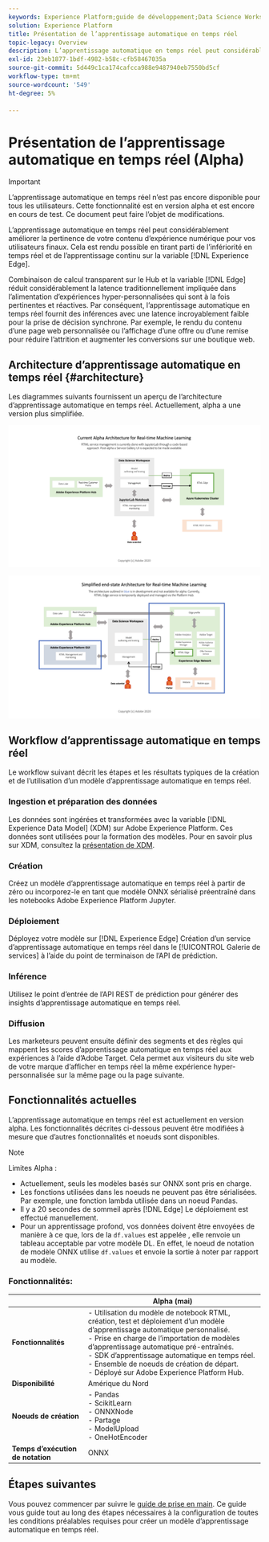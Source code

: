 ```yaml
---
keywords: Experience Platform;guide de développement;Data Science Workspace;rubriques les plus consultées;apprentissage automatique en temps réel ;
solution: Experience Platform
title: Présentation de l’apprentissage automatique en temps réel
topic-legacy: Overview
description: L’apprentissage automatique en temps réel peut considérablement améliorer la pertinence de votre contenu d’expérience numérique pour vos utilisateurs finaux. Pour ce faire, vous pouvez tirer parti de l’inférencement en temps réel et de l’apprentissage continu sur Experience Edge.
exl-id: 23eb1877-1bdf-4982-b58c-cfb58467035a
source-git-commit: 5d449c1ca174cafcca988e9487940eb7550bd5cf
workflow-type: tm+mt
source-wordcount: '549'
ht-degree: 5%

---
```


# Présentation de l’apprentissage automatique en temps réel (Alpha)

>[!IMPORTANT]
>
>L’apprentissage automatique en temps réel n’est pas encore disponible pour tous les utilisateurs. Cette fonctionnalité est en version alpha et est encore en cours de test. Ce document peut faire l’objet de modifications.

L’apprentissage automatique en temps réel peut considérablement améliorer la pertinence de votre contenu d’expérience numérique pour vos utilisateurs finaux. Cela est rendu possible en tirant parti de l’infériorité en temps réel et de l’apprentissage continu sur la variable [!DNL Experience Edge].

Combinaison de calcul transparent sur le Hub et la variable [!DNL Edge] réduit considérablement la latence traditionnellement impliquée dans l’alimentation d’expériences hyper-personnalisées qui sont à la fois pertinentes et réactives. Par conséquent, l’apprentissage automatique en temps réel fournit des inférences avec une latence incroyablement faible pour la prise de décision synchrone. Par exemple, le rendu du contenu d’une page web personnalisée ou l’affichage d’une offre ou d’une remise pour réduire l’attrition et augmenter les conversions sur une boutique web.

## Architecture d’apprentissage automatique en temps réel {#architecture}

Les diagrammes suivants fournissent un aperçu de l’architecture d’apprentissage automatique en temps réel. Actuellement, alpha a une version plus simplifiée.

![couche alpha](../images/rtml/alpha-arch.png)

![Présentation simplifiée](../images/rtml/end-to-end-arch.png)

## Workflow d’apprentissage automatique en temps réel

Le workflow suivant décrit les étapes et les résultats typiques de la création et de l’utilisation d’un modèle d’apprentissage automatique en temps réel.

### Ingestion et préparation des données

Les données sont ingérées et transformées avec la variable [!DNL Experience Data Model] (XDM) sur Adobe Experience Platform. Ces données sont utilisées pour la formation des modèles. Pour en savoir plus sur XDM, consultez la [présentation de XDM](../../xdm/home.md).

### Création

Créez un modèle d’apprentissage automatique en temps réel à partir de zéro ou incorporez-le en tant que modèle ONNX sérialisé préentraîné dans les notebooks Adobe Experience Platform Jupyter.

### Déploiement

Déployez votre modèle sur [!DNL Experience Edge] Création d’un service d’apprentissage automatique en temps réel dans le [!UICONTROL Galerie de services] à l’aide du point de terminaison de l’API de prédiction.

### Inférence   

Utilisez le point d’entrée de l’API REST de prédiction pour générer des insights d’apprentissage automatique en temps réel.

### Diffusion

Les marketeurs peuvent ensuite définir des segments et des règles qui mappent les scores d’apprentissage automatique en temps réel aux expériences à l’aide d’Adobe Target. Cela permet aux visiteurs du site web de votre marque d’afficher en temps réel la même expérience hyper-personnalisée sur la même page ou la page suivante.

## Fonctionnalités actuelles

L’apprentissage automatique en temps réel est actuellement en version alpha. Les fonctionnalités décrites ci-dessous peuvent être modifiées à mesure que d’autres fonctionnalités et noeuds sont disponibles.

>[!NOTE]
>
> Limites Alpha :
> - Actuellement, seuls les modèles basés sur ONNX sont pris en charge.
> - Les fonctions utilisées dans les noeuds ne peuvent pas être sérialisées. Par exemple, une fonction lambda utilisée dans un noeud Pandas.
> - Il y a 20 secondes de sommeil après [!DNL Edge] Le déploiement est effectué manuellement.
> - Pour un apprentissage profond, vos données doivent être envoyées de manière à ce que, lors de la `df.values` est appelée , elle renvoie un tableau acceptable par votre modèle DL. En effet, le noeud de notation de modèle ONNX utilise `df.values` et envoie la sortie à noter par rapport au modèle.



### Fonctionnalités:

|  | Alpha (mai) |
| --- | --- |
| **Fonctionnalités** | - Utilisation du modèle de notebook RTML, création, test et déploiement d’un modèle d’apprentissage automatique personnalisé. <br> - Prise en charge de l’importation de modèles d’apprentissage automatique pré-entraînés. <br> - SDK d’apprentissage automatique en temps réel. <br> - Ensemble de noeuds de création de départ. <br> - Déployé sur Adobe Experience Platform Hub. |
| **Disponibilité** | Amérique du Nord |
| **Noeuds de création** | - Pandas <br> - ScikitLearn <br> - ONNXNode <br> - Partage <br> - ModelUpload <br> - OneHotEncoder |
| **Temps d’exécution de notation** | ONNX |

## Étapes suivantes

Vous pouvez commencer par suivre le [guide de prise en main](./getting-started.md). Ce guide vous guide tout au long des étapes nécessaires à la configuration de toutes les conditions préalables requises pour créer un modèle d’apprentissage automatique en temps réel.
